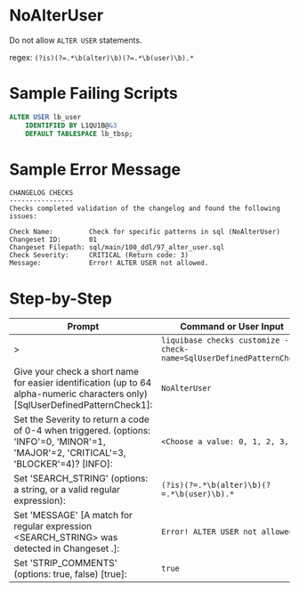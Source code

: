 # NoAlterUser

Do not allow `ALTER USER` statements.

regex: `(?is)(?=.*\b(alter)\b)(?=.*\b(user)\b).*`

# Sample Failing Scripts
``` sql
ALTER USER lb_user 
    IDENTIFIED BY L1QU1B@&3
    DEFAULT TABLESPACE lb_tbsp;
```

# Sample Error Message
```
CHANGELOG CHECKS
----------------
Checks completed validation of the changelog and found the following issues:

Check Name:         Check for specific patterns in sql (NoAlterUser)
Changeset ID:       01
Changeset Filepath: sql/main/100_ddl/97_alter_user.sql
Check Severity:     CRITICAL (Return code: 3)
Message:            Error! ALTER USER not allowed.
```

# Step-by-Step
| Prompt | Command or User Input |
| ------ | ----------------------|
| > | `liquibase checks customize --check-name=SqlUserDefinedPatternCheck` |
| Give your check a short name for easier identification (up to 64 alpha-numeric characters only) [SqlUserDefinedPatternCheck1]: | `NoAlterUser` |
| Set the Severity to return a code of 0-4 when triggered. (options: 'INFO'=0, 'MINOR'=1, 'MAJOR'=2, 'CRITICAL'=3, 'BLOCKER'=4)? [INFO]: | `<Choose a value: 0, 1, 2, 3, 4>` |
| Set 'SEARCH_STRING' (options: a string, or a valid regular expression): | `(?is)(?=.*\b(alter)\b)(?=.*\b(user)\b).*` |
| Set 'MESSAGE' [A match for regular expression <SEARCH_STRING> was detected in Changeset <CHANGESET>.]: | `Error! ALTER USER not allowed.` |
| Set 'STRIP_COMMENTS' (options: true, false) [true]: | `true` |
